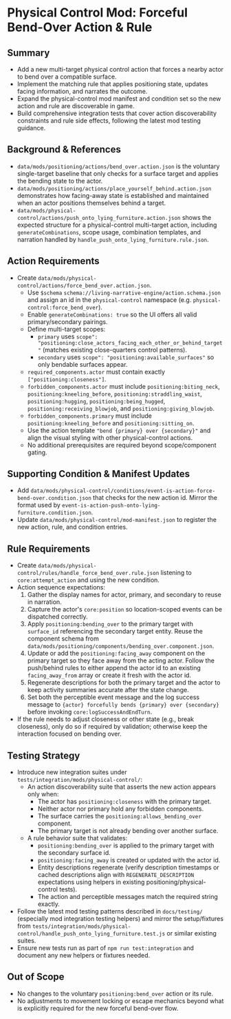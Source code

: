 # Physical Control Mod: Forceful Bend-Over Action & Rule

## Summary
- Add a new multi-target physical control action that forces a nearby actor to bend over a compatible surface.
- Implement the matching rule that applies positioning state, updates facing information, and narrates the outcome.
- Expand the physical-control mod manifest and condition set so the new action and rule are discoverable in game.
- Build comprehensive integration tests that cover action discoverability constraints and rule side effects, following the latest mod testing guidance.

## Background & References
- `data/mods/positioning/actions/bend_over.action.json` is the voluntary single-target baseline that only checks for a surface target and applies the bending state to the actor.
- `data/mods/positioning/actions/place_yourself_behind.action.json` demonstrates how facing-away state is established and maintained when an actor positions themselves behind a target.
- `data/mods/physical-control/actions/push_onto_lying_furniture.action.json` shows the expected structure for a physical-control multi-target action, including `generateCombinations`, scope usage, combination templates, and narration handled by `handle_push_onto_lying_furniture.rule.json`.

## Action Requirements
- Create `data/mods/physical-control/actions/force_bend_over.action.json`.
  - Use `$schema` `schema://living-narrative-engine/action.schema.json` and assign an id in the `physical-control` namespace (e.g. `physical-control:force_bend_over`).
  - Enable `generateCombinations: true` so the UI offers all valid primary/secondary pairings.
  - Define multi-target scopes:
    - `primary` uses `scope": "positioning:close_actors_facing_each_other_or_behind_target"` (matches existing close-quarters control patterns).
    - `secondary` uses `scope": "positioning:available_surfaces"` so only bendable surfaces appear.
  - `required_components.actor` must contain exactly `["positioning:closeness"]`.
  - `forbidden_components.actor` must include `positioning:biting_neck`, `positioning:kneeling_before`, `positioning:straddling_waist`, `positioning:hugging`, `positioning:being_hugged`, `positioning:receiving_blowjob`, and `positioning:giving_blowjob`.
  - `forbidden_components.primary` must include `positioning:kneeling_before` and `positioning:sitting_on`.
  - Use the action template `"bend {primary} over {secondary}"` and align the visual styling with other physical-control actions.
  - No additional prerequisites are required beyond scope/component gating.

## Supporting Condition & Manifest Updates
- Add `data/mods/physical-control/conditions/event-is-action-force-bend-over.condition.json` that checks for the new action id. Mirror the format used by `event-is-action-push-onto-lying-furniture.condition.json`.
- Update `data/mods/physical-control/mod-manifest.json` to register the new action, rule, and condition entries.

## Rule Requirements
- Create `data/mods/physical-control/rules/handle_force_bend_over.rule.json` listening to `core:attempt_action` and using the new condition.
- Action sequence expectations:
  1. Gather the display names for actor, primary, and secondary to reuse in narration.
  2. Capture the actor's `core:position` so location-scoped events can be dispatched correctly.
  3. Apply `positioning:bending_over` to the primary target with `surface_id` referencing the secondary target entity. Reuse the component schema from `data/mods/positioning/components/bending_over.component.json`.
  4. Update or add the `positioning:facing_away` component on the primary target so they face away from the acting actor. Follow the push/behind rules to either append the actor id to an existing `facing_away_from` array or create it fresh with the actor id.
  5. Regenerate descriptions for both the primary target and the actor to keep activity summaries accurate after the state change.
  6. Set both the perceptible event message and the log success message to `{actor} forcefully bends {primary} over {secondary}` before invoking `core:logSuccessAndEndTurn`.
- If the rule needs to adjust closeness or other state (e.g., break closeness), only do so if required by validation; otherwise keep the interaction focused on bending over.

## Testing Strategy
- Introduce new integration suites under `tests/integration/mods/physical-control/`:
  - An action discoverability suite that asserts the new action appears only when:
    - The actor has `positioning:closeness` with the primary target.
    - Neither actor nor primary hold any forbidden components.
    - The surface carries the `positioning:allows_bending_over` component.
    - The primary target is not already bending over another surface.
  - A rule behavior suite that validates:
    - `positioning:bending_over` is applied to the primary target with the secondary surface id.
    - `positioning:facing_away` is created or updated with the actor id.
    - Entity descriptions regenerate (verify description timestamps or cached descriptions align with `REGENERATE_DESCRIPTION` expectations using helpers in existing positioning/physical-control tests).
    - The action and perceptible messages match the required string exactly.
- Follow the latest mod testing patterns described in `docs/testing/` (especially mod integration testing helpers) and mirror the setup/fixtures from `tests/integration/mods/physical-control/handle_push_onto_lying_furniture.test.js` or similar existing suites.
- Ensure new tests run as part of `npm run test:integration` and document any new helpers or fixtures needed.

## Out of Scope
- No changes to the voluntary `positioning:bend_over` action or its rule.
- No adjustments to movement locking or escape mechanics beyond what is explicitly required for the new forceful bend-over flow.
